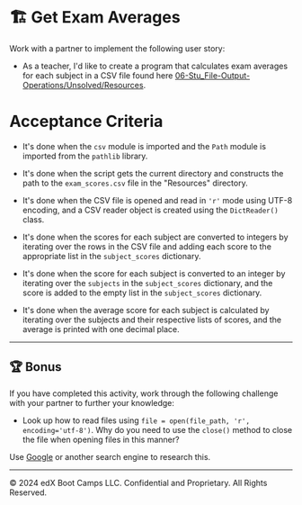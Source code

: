 # 🏗️ Get Exam Averages

Work with a partner to implement the following user story:

* As a teacher, I'd like to create a program that calculates exam averages for each subject in a CSV file found here [06-Stu_File-Output-Operations/Unsolved/Resources](./Unsolved/Resources/exam_scores.csv).

# Acceptance Criteria

* It's done when the `csv` module is imported and the `Path` module is imported from the `pathlib` library.

* It's done when the script gets the current directory and constructs the path to the `exam_scores.csv` file in the "Resources" directory.

* It's done when the CSV file is opened and read in `'r'` mode using UTF-8 encoding, and a CSV reader object is created using the `DictReader()` class.

* It's done when the scores for each subject are converted to integers by iterating over the rows in the CSV file and adding each score to the appropriate list in the `subject_scores` dictionary.

* It's done when the score for each subject is converted to an integer by iterating over the `subjects` in the `subject_scores` dictionary, and the score is added to the empty list in the `subject_scores` dictionary.

* It's done when the average score for each subject is calculated by iterating over the subjects and their respective lists of scores, and the average is printed with one decimal place.

---


## 🏆 Bonus

If you have completed this activity, work through the following challenge with your partner to further your knowledge:

* Look up how to read files using `file = open(file_path, 'r', encoding='utf-8')`. Why do you need to use the `close()` method to close the file when opening files in this manner?

Use [Google](https://www.google.com) or another search engine to research this.

---

&copy; 2024 edX Boot Camps LLC. Confidential and Proprietary. All Rights Reserved.
